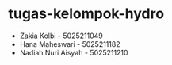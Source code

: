 # tugas-kelompok-hydro

- Zakia Kolbi - 5025211049
- Hana Maheswari - 5025211182
- Nadiah Nuri Aisyah - 5025211210
